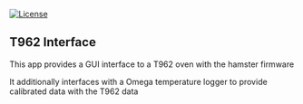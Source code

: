 [![License](https://img.shields.io/badge/license-GPL%20(%3E%3D%202)-blue)](https://github.com/dc801/BM-Badge/blob/master/LICENSE)

## T962 Interface ##

This app provides a GUI interface to a T962 oven with the hamster firmware

It additionally interfaces with a Omega temperature logger to provide calibrated data with the T962 data